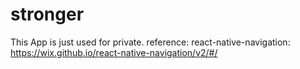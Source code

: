 # stronger
This App is just used for private.
reference:
	react-native-navigation: https://wix.github.io/react-native-navigation/v2/#/
